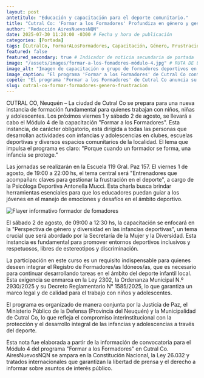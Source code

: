 ```yaml
---
layout: post
antetitulo: "Educación y capacitación para el deporte comunitario."
title: "Cutral Co: 'Formar a los Formadores' Profundiza en género y gestión de frustraciones en el deporte infantil."
author: "Redacción AiresNuevosNQN"
date: 2025-07-30 11:20:00 -0300 # Fecha y hora de publicación
categories: [Portada]
tags: [CutralCo, FormarALosFormadores, Capacitación, Género, Frustración, DeporteInfantil, AntonellaMucci, SecretaríaMujerDiversidad, Ley2302, Ordenanza2930, JusticiaDePaz, MinisterioPúblicoDefensa]
featured: false
featured_secondary: true # Indicador de noticia secundaria de portada
image: "/assets/images/formar-a-los-fomadores-módulo-4.jpg" # RUTA DE LA IMAGEN (SUGERENCIA: 400px x 300px - proporción 4:3 para portada secundaria) [cite: 2025-06-07]
image_alt: "Imagen de capacitación o grupo de formadores deportivos en Cutral Co."
image_caption: "El programa 'Formar a los Formadores' de Cutral Co continúa con su ciclo de capacitación."
copete: "El programa 'Formar a los Formadores' de Cutral Co anuncia su Módulo 4 para el 1 y 2 de agosto. La capacitación obligatoria abordará temas cruciales como la gestión de la frustración en deportistas jóvenes y la perspectiva de género en las infancias deportivas, buscando fortalecer el rol de los educadores y proteger a las infancias."
slug: cutral-co-formar-formadores-genero-frustracion
---
```


CUTRAL CO, Neuquén – La ciudad de Cutral Co se prepara para una nueva instancia de formación fundamental para quienes trabajan con niños, niñas y adolescentes. Los próximos viernes 1 y sábado 2 de agosto, se llevará a cabo el Módulo 4 de la capacitación "Formar a los Formadores". Esta instancia, de carácter obligatorio, está dirigida a todas las personas que desarrollan actividades con infancias y adolescencias en clubes, escuelas deportivas y diversos espacios comunitarios de la localidad. El lema que impulsa el programa es claro: "Porque cuando un formador se forma, una infancia se protege."

Las jornadas se realizarán en la Escuela 119 Gral. Paz 157. El viernes 1 de agosto, de 19:00 a 22:00 hs, el tema central será "Entrenadores que acompañan: claves para gestionar la frustración en el deporte", a cargo de la Psicóloga Deportiva Antonella Mucci. Esta charla busca brindar herramientas esenciales para que los educadores puedan guiar a los jóvenes en el manejo de emociones y desafíos en el ámbito deportivo.

![Flayer informativo formador de fomadores](/assets/images/módulo-4.jpg) 

El sábado 2 de agosto, de 09:00 a 12:30 hs, la capacitación se enfocará en la "Perspectiva de género y diversidad en las infancias deportivas", un tema crucial que será abordado por la Secretaría de la Mujer y la Diversidad. Esta instancia es fundamental para promover entornos deportivos inclusivos y respetuosos, libres de estereotipos y discriminación.

La participación en este curso es un requisito indispensable para quienes deseen integrar el Registro de Formadores/as Idóneos/as, que es necesario para continuar desarrollando tareas en el ámbito del deporte infantil local. Esta exigencia se enmarca en la Ley 2302, la Ordenanza Municipal N.º 2930/2025 y su Decreto Reglamentario N° 1585/2025, lo que garantiza un marco legal y de calidad para el trabajo con niños y adolescentes.

El programa es organizado de manera conjunta por la Justicia de Paz, el Ministerio Público de la Defensa (Provincia del Neuquén) y la Municipalidad de Cutral Co, lo que refleja el compromiso interinstitucional con la protección y el desarrollo integral de las infancias y adolescencias a través del deporte.

Esta nota fue elaborada a partir de la información de convocatoria para el Módulo 4 del programa "Formar a los Formadores" en Cutral Co. AiresNuevosNQN se ampara en la Constitución Nacional, la Ley 26.032 y tratados internacionales que garantizan la libertad de prensa y el derecho a informar sobre asuntos de interés público.